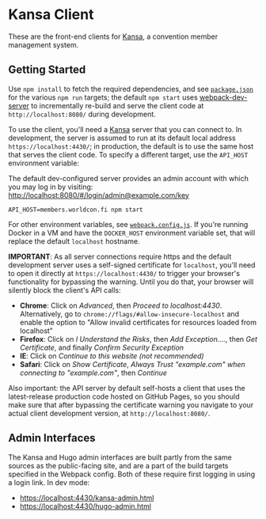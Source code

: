 # Kansa Client

These are the front-end clients for [Kansa](https://github.com/maailma/kansa), a convention member management system.

## Getting Started

Use `npm install` to fetch the required dependencies, and see [`package.json`](./package.json) for
the various `npm run` targets; the default `npm start` uses
[webpack-dev-server](https://github.com/webpack/webpack-dev-server#webpack-dev-server) to incrementally
re-build and serve the client code at `http://localhost:8080/` during development.

To use the client, you'll need a [Kansa](https://github.com/maailma/kansa) server that
you can connect to. In development, the server is assumed to run at its default local address
`https://localhost:4430/`; in production, the default is to use the same host that serves the
client code. To specify a different target, use the `API_HOST` environment variable:

The default dev-configured server provides an admin account with which you may log in by visiting:
<http://localhost:8080/#/login/admin@example.com/key>

```
API_HOST=members.worldcon.fi npm start
```

For other environment variables, see [`webpack.config.js`](./webpack.config.js). If you're running
Docker in a VM and have the `DOCKER_HOST` environment variable set, that will replace the default
`localhost` hostname.

**IMPORTANT**: As all server connections require https and the default development server uses a
self-signed certificate for `localhost`, you'll need to open it directly at `https://localhost:4430/`
to trigger your browser's functionality for bypassing the warning. Until you do that, your browser
will silently block the client's API calls:

  - **Chrome**: Click on _Advanced_, then _Proceed to localhost:4430_. Alternatively, go to
    `chrome://flags/#allow-insecure-localhost` and enable the option to "Allow invalid certificates
    for resources loaded from localhost"
  - **Firefox**: Click on _I Understand the Risks_, then _Add Exception...._, then _Get
    Certificate_, and finally _Confirm Security Exception_
  - **IE**: Click on _Continue to this website (not recommended)_
  - **Safari**: Click on _Show Certificate_, _Always Trust "example.com" when connecting to
    "example.com"_, then _Continue_

Also important: the API server by default self-hosts a client that uses the latest-release
production code hosted on GitHub Pages, so you should make sure that after bypassing the certificate
warning you navigate to your actual client development version, at `http://localhost:8080/`.

## Admin Interfaces

The Kansa and Hugo admin interfaces are built partly from the same sources as the public-facing site,
and are a part of the build targets specified in the Webpack config. Both of these require first
logging in using a login link. In dev mode:
- <https://localhost:4430/kansa-admin.html>
- <https://localhost:4430/hugo-admin.html>
